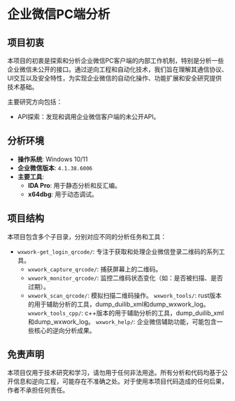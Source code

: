 # 企业微信PC端分析

## 项目初衷

本项目的初衷是探索和分析企业微信PC客户端的内部工作机制，特别是分析一些企业微信未公开的接口。通过逆向工程和自动化技术，我们旨在理解其通信协议、UI交互以及安全特性，为实现企业微信的自动化操作、功能扩展和安全研究提供技术基础。

主要研究方向包括：
*   API探索：发现和调用企业微信客户端的未公开API。

## 分析环境

*   **操作系统**: Windows 10/11
*   **企业微信版本**: `4.1.38.6006`
*   **主要工具**:
    *   **IDA Pro**: 用于静态分析和反汇编。
    *   **x64dbg**: 用于动态调试。

## 项目结构

本项目包含多个子目录，分别对应不同的分析任务和工具：

*   `wxwork-get_login_qrcode/`: 专注于获取和处理企业微信登录二维码的系列工具。
    *   `wxwork_capture_qrcode/`: 捕获屏幕上的二维码。
    *   `wxwork_monitor_qrcode/`: 监控二维码状态变化（如：是否被扫描、是否过期）。
    *   `wxwork_scan_qrcode/`: 模拟扫描二维码操作。
    `wxwork_tools/`: rust版本的用于辅助分析的工具，dump_duilib_xml和dump_wxwork_log。
    `wxwork_tools_cpp/`: c++版本的用于辅助分析的工具，dump_duilib_xml和dump_wxwork_log。
    `wxwork_help/`: 企业微信辅助功能，可能包含一些核心的逆向分析成果。


## 免责声明

本项目仅用于技术研究和学习，请勿用于任何非法用途。所有分析和代码均基于公开信息和逆向工程，可能存在不准确之处。对于使用本项目代码造成的任何后果，作者不承担任何责任。